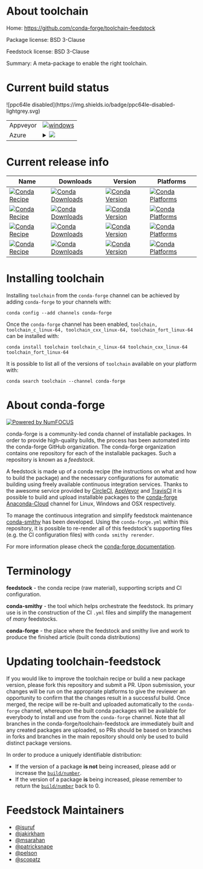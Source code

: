 About toolchain
===============

Home: https://github.com/conda-forge/toolchain-feedstock

Package license: BSD 3-Clause

Feedstock license: BSD 3-Clause

Summary: A meta-package to enable the right toolchain.



Current build status
====================


<table><tr>
    <td>Appveyor</td>
    <td>
      <a href="https://ci.appveyor.com/project/conda-forge/toolchain-feedstock/branch/master">
        <img alt="windows" src="https://img.shields.io/appveyor/ci/conda-forge/toolchain-feedstock/master.svg?label=Windows">
      </a>
    </td>
  </tr>
    
  <tr>
    <td>Azure</td>
    <td>
      <details>
        <summary>
          <a href="https://dev.azure.com/conda-forge/feedstock-builds/_build/latest?definitionId=4656&branchName=master">
            <img src="https://dev.azure.com/conda-forge/feedstock-builds/_apis/build/status/toolchain-feedstock?branchName=master">
          </a>
        </summary>
        <table>
          <thead><tr><th>Variant</th><th>Status</th></tr></thead>
          <tbody><tr>
              <td>linux_target_platformlinux-64</td>
              <td>
                <a href="https://dev.azure.com/conda-forge/feedstock-builds/_build/latest?definitionId=4656&branchName=master">
                  <img src="https://dev.azure.com/conda-forge/feedstock-builds/_apis/build/status/toolchain-feedstock?branchName=master&jobName=linux&configuration=linux_target_platformlinux-64" alt="variant">
                </a>
              </td>
            </tr><tr>
              <td>osx_target_platformosx-64</td>
              <td>
                <a href="https://dev.azure.com/conda-forge/feedstock-builds/_build/latest?definitionId=4656&branchName=master">
                  <img src="https://dev.azure.com/conda-forge/feedstock-builds/_apis/build/status/toolchain-feedstock?branchName=master&jobName=osx&configuration=osx_target_platformosx-64" alt="variant">
                </a>
              </td>
            </tr><tr>
              <td>win_target_platformwin-64</td>
              <td>
                <a href="https://dev.azure.com/conda-forge/feedstock-builds/_build/latest?definitionId=4656&branchName=master">
                  <img src="https://dev.azure.com/conda-forge/feedstock-builds/_apis/build/status/toolchain-feedstock?branchName=master&jobName=win&configuration=win_target_platformwin-64" alt="variant">
                </a>
              </td>
            </tr>
          </tbody>
        </table>
      </details>
    </td>
  </tr>
![ppc64le disabled](https://img.shields.io/badge/ppc64le-disabled-lightgrey.svg)
</table>

Current release info
====================

| Name | Downloads | Version | Platforms |
| --- | --- | --- | --- |
| [![Conda Recipe](https://img.shields.io/badge/recipe-toolchain-green.svg)](https://anaconda.org/conda-forge/toolchain) | [![Conda Downloads](https://img.shields.io/conda/dn/conda-forge/toolchain.svg)](https://anaconda.org/conda-forge/toolchain) | [![Conda Version](https://img.shields.io/conda/vn/conda-forge/toolchain.svg)](https://anaconda.org/conda-forge/toolchain) | [![Conda Platforms](https://img.shields.io/conda/pn/conda-forge/toolchain.svg)](https://anaconda.org/conda-forge/toolchain) |
| [![Conda Recipe](https://img.shields.io/badge/recipe-toolchain_c_linux--64-green.svg)](https://anaconda.org/conda-forge/toolchain_c_linux-64) | [![Conda Downloads](https://img.shields.io/conda/dn/conda-forge/toolchain_c_linux-64.svg)](https://anaconda.org/conda-forge/toolchain_c_linux-64) | [![Conda Version](https://img.shields.io/conda/vn/conda-forge/toolchain_c_linux-64.svg)](https://anaconda.org/conda-forge/toolchain_c_linux-64) | [![Conda Platforms](https://img.shields.io/conda/pn/conda-forge/toolchain_c_linux-64.svg)](https://anaconda.org/conda-forge/toolchain_c_linux-64) |
| [![Conda Recipe](https://img.shields.io/badge/recipe-toolchain_cxx_linux--64-green.svg)](https://anaconda.org/conda-forge/toolchain_cxx_linux-64) | [![Conda Downloads](https://img.shields.io/conda/dn/conda-forge/toolchain_cxx_linux-64.svg)](https://anaconda.org/conda-forge/toolchain_cxx_linux-64) | [![Conda Version](https://img.shields.io/conda/vn/conda-forge/toolchain_cxx_linux-64.svg)](https://anaconda.org/conda-forge/toolchain_cxx_linux-64) | [![Conda Platforms](https://img.shields.io/conda/pn/conda-forge/toolchain_cxx_linux-64.svg)](https://anaconda.org/conda-forge/toolchain_cxx_linux-64) |
| [![Conda Recipe](https://img.shields.io/badge/recipe-toolchain_fort_linux--64-green.svg)](https://anaconda.org/conda-forge/toolchain_fort_linux-64) | [![Conda Downloads](https://img.shields.io/conda/dn/conda-forge/toolchain_fort_linux-64.svg)](https://anaconda.org/conda-forge/toolchain_fort_linux-64) | [![Conda Version](https://img.shields.io/conda/vn/conda-forge/toolchain_fort_linux-64.svg)](https://anaconda.org/conda-forge/toolchain_fort_linux-64) | [![Conda Platforms](https://img.shields.io/conda/pn/conda-forge/toolchain_fort_linux-64.svg)](https://anaconda.org/conda-forge/toolchain_fort_linux-64) |

Installing toolchain
====================

Installing `toolchain` from the `conda-forge` channel can be achieved by adding `conda-forge` to your channels with:

```
conda config --add channels conda-forge
```

Once the `conda-forge` channel has been enabled, `toolchain, toolchain_c_linux-64, toolchain_cxx_linux-64, toolchain_fort_linux-64` can be installed with:

```
conda install toolchain toolchain_c_linux-64 toolchain_cxx_linux-64 toolchain_fort_linux-64
```

It is possible to list all of the versions of `toolchain` available on your platform with:

```
conda search toolchain --channel conda-forge
```


About conda-forge
=================

[![Powered by NumFOCUS](https://img.shields.io/badge/powered%20by-NumFOCUS-orange.svg?style=flat&colorA=E1523D&colorB=007D8A)](http://numfocus.org)

conda-forge is a community-led conda channel of installable packages.
In order to provide high-quality builds, the process has been automated into the
conda-forge GitHub organization. The conda-forge organization contains one repository
for each of the installable packages. Such a repository is known as a *feedstock*.

A feedstock is made up of a conda recipe (the instructions on what and how to build
the package) and the necessary configurations for automatic building using freely
available continuous integration services. Thanks to the awesome service provided by
[CircleCI](https://circleci.com/), [AppVeyor](https://www.appveyor.com/)
and [TravisCI](https://travis-ci.org/) it is possible to build and upload installable
packages to the [conda-forge](https://anaconda.org/conda-forge)
[Anaconda-Cloud](https://anaconda.org/) channel for Linux, Windows and OSX respectively.

To manage the continuous integration and simplify feedstock maintenance
[conda-smithy](https://github.com/conda-forge/conda-smithy) has been developed.
Using the ``conda-forge.yml`` within this repository, it is possible to re-render all of
this feedstock's supporting files (e.g. the CI configuration files) with ``conda smithy rerender``.

For more information please check the [conda-forge documentation](https://conda-forge.org/docs/).

Terminology
===========

**feedstock** - the conda recipe (raw material), supporting scripts and CI configuration.

**conda-smithy** - the tool which helps orchestrate the feedstock.
                   Its primary use is in the construction of the CI ``.yml`` files
                   and simplify the management of *many* feedstocks.

**conda-forge** - the place where the feedstock and smithy live and work to
                  produce the finished article (built conda distributions)


Updating toolchain-feedstock
============================

If you would like to improve the toolchain recipe or build a new
package version, please fork this repository and submit a PR. Upon submission,
your changes will be run on the appropriate platforms to give the reviewer an
opportunity to confirm that the changes result in a successful build. Once
merged, the recipe will be re-built and uploaded automatically to the
`conda-forge` channel, whereupon the built conda packages will be available for
everybody to install and use from the `conda-forge` channel.
Note that all branches in the conda-forge/toolchain-feedstock are
immediately built and any created packages are uploaded, so PRs should be based
on branches in forks and branches in the main repository should only be used to
build distinct package versions.

In order to produce a uniquely identifiable distribution:
 * If the version of a package **is not** being increased, please add or increase
   the [``build/number``](https://conda.io/docs/user-guide/tasks/build-packages/define-metadata.html#build-number-and-string).
 * If the version of a package **is** being increased, please remember to return
   the [``build/number``](https://conda.io/docs/user-guide/tasks/build-packages/define-metadata.html#build-number-and-string)
   back to 0.

Feedstock Maintainers
=====================

* [@isuruf](https://github.com/isuruf/)
* [@jakirkham](https://github.com/jakirkham/)
* [@msarahan](https://github.com/msarahan/)
* [@patricksnape](https://github.com/patricksnape/)
* [@pelson](https://github.com/pelson/)
* [@scopatz](https://github.com/scopatz/)

